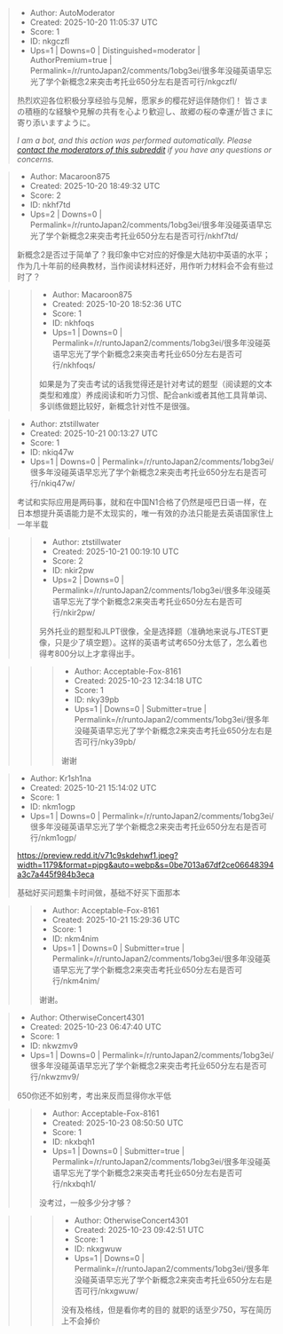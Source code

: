 > - Author: AutoModerator
> - Created: 2025-10-20 11:05:37 UTC
> - Score: 1
> - ID: nkgczfl
> - Ups=1 | Downs=0 | Distinguished=moderator | AuthorPremium=true | Permalink=/r/runtoJapan2/comments/1obg3ei/很多年没碰英语早忘光了学个新概念2来突击考托业650分左右是否可行/nkgczfl/
>
> 热烈欢迎各位积极分享经验与见解，愿家乡的樱花好运伴随你们！
> 皆さまの積極的な経験や見解の共有を心より歓迎し、故郷の桜の幸運が皆さまに寄り添いますように。
> 
> *I am a bot, and this action was performed automatically. Please [contact the moderators of this subreddit](/message/compose/?to=/r/runtoJapan2) if you have any questions or concerns.*

> - Author: Macaroon875
> - Created: 2025-10-20 18:49:32 UTC
> - Score: 2
> - ID: nkhf7td
> - Ups=2 | Downs=0 | Permalink=/r/runtoJapan2/comments/1obg3ei/很多年没碰英语早忘光了学个新概念2来突击考托业650分左右是否可行/nkhf7td/
>
> 新概念2是否过于简单了？我印象中它对应的好像是大陆初中英语的水平；作为几十年前的经典教材，当作阅读材料还好，用作听力材料会不会有些过时了？

>> - Author: Macaroon875
>> - Created: 2025-10-20 18:52:36 UTC
>> - Score: 1
>> - ID: nkhfoqs
>> - Ups=1 | Downs=0 | Permalink=/r/runtoJapan2/comments/1obg3ei/很多年没碰英语早忘光了学个新概念2来突击考托业650分左右是否可行/nkhfoqs/
>>
>> 如果是为了突击考试的话我觉得还是针对考试的题型（阅读题的文本类型和难度）养成阅读和听力习惯、配合anki或者其他工具背单词、多训练做题比较好，新概念针对性不是很强。

> - Author: ztstillwater
> - Created: 2025-10-21 00:13:27 UTC
> - Score: 1
> - ID: nkiq47w
> - Ups=1 | Downs=0 | Permalink=/r/runtoJapan2/comments/1obg3ei/很多年没碰英语早忘光了学个新概念2来突击考托业650分左右是否可行/nkiq47w/
>
> 考试和实际应用是两码事，就和在中国N1合格了仍然是哑巴日语一样，在日本想提升英语能力是不太现实的，唯一有效的办法只能是去英语国家住上一年半载

>> - Author: ztstillwater
>> - Created: 2025-10-21 00:19:10 UTC
>> - Score: 2
>> - ID: nkir2pw
>> - Ups=2 | Downs=0 | Permalink=/r/runtoJapan2/comments/1obg3ei/很多年没碰英语早忘光了学个新概念2来突击考托业650分左右是否可行/nkir2pw/
>>
>> 另外托业的题型和JLPT很像，全是选择题（准确地来说与JTEST更像，只是少了填空题）。这样的英语考试考650分太低了，怎么着也得考800分以上才拿得出手。

>>> - Author: Acceptable-Fox-8161
>>> - Created: 2025-10-23 12:34:18 UTC
>>> - Score: 1
>>> - ID: nky39pb
>>> - Ups=1 | Downs=0 | Submitter=true | Permalink=/r/runtoJapan2/comments/1obg3ei/很多年没碰英语早忘光了学个新概念2来突击考托业650分左右是否可行/nky39pb/
>>>
>>> 谢谢

> - Author: Kr1sh1na
> - Created: 2025-10-21 15:14:02 UTC
> - Score: 1
> - ID: nkm1ogp
> - Ups=1 | Downs=0 | Permalink=/r/runtoJapan2/comments/1obg3ei/很多年没碰英语早忘光了学个新概念2来突击考托业650分左右是否可行/nkm1ogp/
>
> https://preview.redd.it/v71c9skdehwf1.jpeg?width=1179&format=pjpg&auto=webp&s=0be7013a67df2ce06648394a3c7a445f984b3eca
> 
> 基础好买问题集卡时间做，基础不好买下面那本

>> - Author: Acceptable-Fox-8161
>> - Created: 2025-10-21 15:29:36 UTC
>> - Score: 1
>> - ID: nkm4nim
>> - Ups=1 | Downs=0 | Submitter=true | Permalink=/r/runtoJapan2/comments/1obg3ei/很多年没碰英语早忘光了学个新概念2来突击考托业650分左右是否可行/nkm4nim/
>>
>> 谢谢。

> - Author: OtherwiseConcert4301
> - Created: 2025-10-23 06:47:40 UTC
> - Score: 1
> - ID: nkwzmv9
> - Ups=1 | Downs=0 | Permalink=/r/runtoJapan2/comments/1obg3ei/很多年没碰英语早忘光了学个新概念2来突击考托业650分左右是否可行/nkwzmv9/
>
> 650你还不如别考，考出来反而显得你水平低

>> - Author: Acceptable-Fox-8161
>> - Created: 2025-10-23 08:50:50 UTC
>> - Score: 1
>> - ID: nkxbqh1
>> - Ups=1 | Downs=0 | Submitter=true | Permalink=/r/runtoJapan2/comments/1obg3ei/很多年没碰英语早忘光了学个新概念2来突击考托业650分左右是否可行/nkxbqh1/
>>
>> 没考过，一般多少分才够？

>>> - Author: OtherwiseConcert4301
>>> - Created: 2025-10-23 09:42:51 UTC
>>> - Score: 1
>>> - ID: nkxgwuw
>>> - Ups=1 | Downs=0 | Permalink=/r/runtoJapan2/comments/1obg3ei/很多年没碰英语早忘光了学个新概念2来突击考托业650分左右是否可行/nkxgwuw/
>>>
>>> 没有及格线，但是看你考的目的
>>> 就职的话至少750，写在简历上不会掉价
